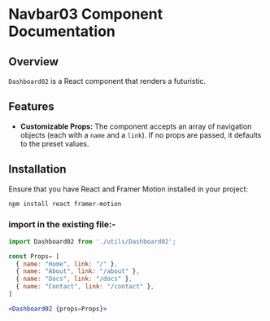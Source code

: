 # Navbar03 Component Documentation

## Overview

`Dashboard02` is a React component that renders a futuristic.

## Features

- **Customizable Props:** The component accepts an array of navigation objects (each with a `name` and a `link`). If no props are passed, it defaults to the preset values.

## Installation

Ensure that you have React and Framer Motion installed in your project:

```bash
npm install react framer-motion
```

### import in the existing file:-

```jsx
import Dashboard02 from './utils/Dashboard02';

const Props= [
  { name: "Home", link: "/" },
  { name: "About", link: "/about" },
  { name: "Docs", link: "/docs" },
  { name: "Contact", link: "/contact" },
]

<Dashboard02 {props=Props}>
```
